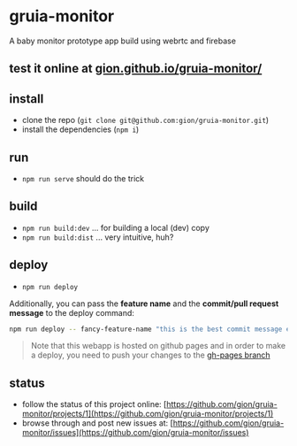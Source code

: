 # gruia-monitor
A baby monitor prototype app build using webrtc and firebase

## test it online at [gion.github.io/gruia-monitor/](gion.github.io/gruia-monitor/)

## install
  - clone the repo (`git clone git@github.com:gion/gruia-monitor.git`)
  - install the dependencies (`npm i`)

## run
  - `npm run serve` should do the trick

## build
  - `npm run build:dev` ... for building a local (dev) copy
  - `npm run build:dist` ... very intuitive, huh?

## deploy
  - `npm run deploy`

  Additionally, you can pass the **feature name** and the **commit/pull request message** to the deploy command:
  ```bash
  npm run deploy -- fancy-feature-name "this is the best commit message ever!"
  ```

  >Note that this webapp is hosted on github pages and in order to make a deploy, you need to push your changes to the [gh-pages branch](https://github.com/gion/gruia-monitor/tree/gh-pages)

## status
  - follow the status of this project online: [https://github.com/gion/gruia-monitor/projects/1](https://github.com/gion/gruia-monitor/projects/1)
  - browse through and post new issues at: [https://github.com/gion/gruia-monitor/issues](https://github.com/gion/gruia-monitor/issues)